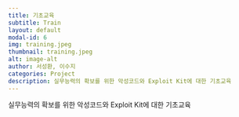 ```yaml
---
title: 기초교육
subtitle: Train
layout: default
modal-id: 6
img: training.jpeg
thumbnail: training.jpeg
alt: image-alt
author: 서성환, 이수지
categories: Project
description: 실무능력의 확보를 위한 악성코드와 Exploit Kit에 대한 기초교육
---
```


실무능력의 확보를 위한 악성코드와 Exploit Kit에 대한 기초교육